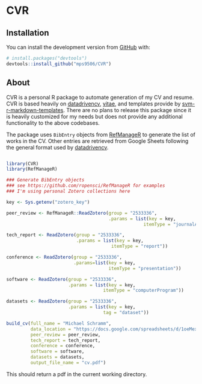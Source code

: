 
<!-- README.md is generated from README.Rmd. Please edit that file -->

# CVR

<!-- badges: start -->

<!-- badges: end -->

## Installation

You can install the development version from
[GitHub](https://github.com/) with:

``` r
# install.packages("devtools")
devtools::install_github("mps9506/CVR")
```

## About

CVR is a personal R package to automate generation of my CV and resume.
CVR is based heavily on
[datadrivencv](https://github.com/nstrayer/datadrivencv),
[vitae](https://github.com/mitchelloharawild/vitae), and templates
provide by
[svm-r-markdown-templates](https://github.com/svmiller/svm-r-markdown-templates).
There are no plans to release this package since it is heavily
customized for my needs but does not provide any additional
functionality to the above codebases.

The package uses `BibEntry` objects from
[RefManageR](https://github.com/ropensci/RefManageR) to generate the
list of works in the CV. Other entries are retrieved from Google Sheets
following the general format used by
[datadrivencv](https://github.com/nstrayer/datadrivencv).

``` r

library(CVR)
library(RefManageR)

### Generate BibEntry objects
### see https://github.com/ropensci/RefManageR for examples
### I'm using personal Zotero collections here

key <- Sys.getenv("zotero_key")

peer_review <- RefManageR::ReadZotero(group = "2533336",
                                      .params = list(key = key,
                                                   itemType = "journalArticle"))

tech_report <- ReadZotero(group = "2533336",
                          .params = list(key = key,
                                       itemType = "report"))

conference <- ReadZotero(group = "2533336",
                         .params=list(key = key,
                                      itemType = "presentation"))

software <- ReadZotero(group = "2533336",
                       .params = list(key = key,
                                    itemType = "computerProgram"))

datasets <- ReadZotero(group = "2533336",
                       .params = list(key = key,
                                    tag = "dataset"))

build_cv(full_name = "Michael Schramm",
         data_location = "https://docs.google.com/spreadsheets/d/1oeMexIuFWJIJa-xofMLqSvPtg49VceJqM2y3YDqcW-4/edit?usp=sharing",
         peer_review = peer_review,
         tech_report = tech_report,
         conference = conference,
         software = software,
         datasets = datasets,
         output_file_name = "cv.pdf")
```

This should return a pdf in the current working directory.
